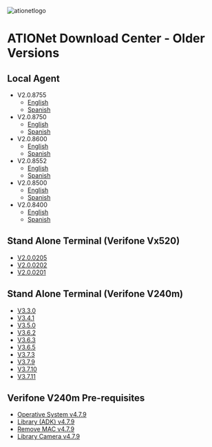 ![ationetlogo](https://github.com/Ationet/ationetdocs/raw/master/Content/Images/ATIOnetLogo_250x70.png) 
# ATIONet Download Center - Older Versions

## Local Agent
- V2.0.8755
  - [English](https://www.dropbox.com/s/65wkqik8x4j38fw/LA%20v2.0.8755%20EN.zip?dl=1)
  - [Spanish](https://www.dropbox.com/s/2fvxiz8wbfc4jys/LA%20v2.0.8755%20ES.zip?dl=1)
- V2.0.8750
  - [English](https://www.dropbox.com/s/0pci0dersqhyu7u/LA%20v2.0.8750%20EN.zip?dl=1)
  - [Spanish](https://www.dropbox.com/s/lfm5mal3lrfj9kg/LA%20v2.0.8750%20ES.zip?dl=1)  
- V2.0.8600
  - [English](https://www.dropbox.com/s/2sx54jvx52alff2/LA%202.0.8600%20EN.zip?dl=1)
  - [Spanish](https://www.dropbox.com/s/r7dyc8e5kf762w4/LA%202.0.8600%20ES.zip?dl=1)
- V2.0.8552
  - [English](https://www.dropbox.com/s/gvtjjkl66q0f41w/LA%202.0.8552%20EN.zip?dl=1)
  - [Spanish](https://www.dropbox.com/s/yf52fidlu1man0x/LA%202.0.8552%20ES.zip?dl=1)
- V2.0.8500
  - [English](https://www.dropbox.com/s/gtu4pa5mq28wlj2/LA%202.0.8500%20EN.zip?dl=1)
  - [Spanish](https://www.dropbox.com/s/jivvs2wn45gb7yg/LA%202.0.8500%20ES.zip?dl=1)
- V2.0.8400
  - [English](https://www.dropbox.com/s/in6id4eeyikbt6f/LA%202.0.8400%20EN.zip?dl=1)
  - [Spanish](https://www.dropbox.com/s/n4d12vj6e9f1qrf/LA%202.0.8400%20ES.zip?dl=1)


## Stand Alone Terminal (Verifone Vx520)
- [V2.0.0205](https://www.dropbox.com/s/rj2ou6sx7ybkg54/StandAlone%20%282.0.0205%29%20EVO.zip?dl=1)
- [V2.0.0202](https://www.dropbox.com/s/155ziyk60yl1g4d/StandAlone%20%282.0.0202%29%20EVO.zip?dl=1)
- [V2.0.0201](https://www.dropbox.com/s/7w5zh8foookzds4/StandAlone%20%282.0.0201%29%20EVO.zip?dl=1)


## Stand Alone Terminal (Verifone V240m)
- [V3.3.0](https://www.dropbox.com/s/zye8va1164lvhsb/StandAlone%20V240m%20v3.3.0.tgz?dl=1)
- [V3.4.1](https://www.dropbox.com/s/8eeqzgtvpusrdl0/StandAlone%20V240m%20v3.4.1.tgz?dl=1)
- [V3.5.0](https://www.dropbox.com/s/dbrqhyv2np8ozkp/StandAlone%20V240m%20v3.5.0.tgz?dl=1)
- [V3.6.2](https://www.dropbox.com/s/4v03zvs2n56iwv2/StandAlone%20V240m%20v3.6.2.tgz?dl=1)
- [V3.6.3](https://www.dropbox.com/s/dsjbxp59dwe8ki8/StandAlone%20V240m%20v3.6.3.tgz?dl=1)
- [V3.6.5](https://www.dropbox.com/s/aaw15heueakvt03/StandAlone%20V240m%20v3.6.5.tgz?dl=1)
- [V3.7.3](https://www.dropbox.com/s/tz2bmkh0fzv8jui/StandAlone%20V240m%20v3.7.3.tgz?dl=1)
- [V3.7.9](https://www.dropbox.com/s/luxrel5qu30kckb/StandAlone%20V240m%20v3.7.9.tgz?dl=1)
- [V3.7.10](https://www.dropbox.com/s/en8pk44h37yhql8/StandAlone%20V240m%20v3.7.10.tgz?dl=1)
- [V3.7.11](https://www.dropbox.com/s/j67bdny6qw9po60/StandAlone%20V240m%20v3.7.11.tgz?dl=1)

## Verifone V240m Pre-requisites
- [Operative System v4.7.9](https://www.dropbox.com/s/dg49x5b9g9z7g48/dl.vos2-prod-Engage-release-31341300.tgz?dl=1)
- [Library (ADK) v4.7.9](https://www.dropbox.com/s/9wcngpg0paflwxk/dl.adk-4.7.9-1009-vos2-engage-prod.tgz?dl=1)
- [Remove MAC v4.7.9](https://www.dropbox.com/s/hudnb9h39jrrqci/dl.mac-remove-3.78.1-prod.tgz?dl=1)
- [Library Camera v4.7.9](https://www.dropbox.com/s/2mejp19n7jktpac/dl.libhoneywell-0.3-2-prod.tar?dl=1)
